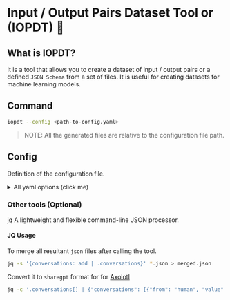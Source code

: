 # Input / Output Pairs Dataset Tool or (IOPDT) 🤖

## What is IOPDT?

It is a tool that allows you to create a dataset of input / output pairs or a defined `JSON Schema` from a set of files. It is useful for creating datasets for machine learning models.

## Command

```sh
iopdt --config <path-to-config.yaml>
```
> NOTE: All the generated files are relative to the configuration file path.

## Config

Definition of the configuration file.

<details>
<summary>All yaml options (click me)</summary>

```yaml
## The target to use for the process
## The target is a set of configurations for the API
## that is compatible with the OpenAI API
targets:
  - name: openai # The name of the target
    api_url: https://api.openai.com/v1/ # The URL of the API
    api_key_env: OPENAI_API_KEY # The environment variable that contains the API key

## The process to execute during the inference
## it may contain multiple processes, each process
## will be executed in order
processes:
  - name: dialog-with-chat-gpt3 # The name of the process
    model: gpt-3.5-turbo-0125 # The model to use
    target: openai # The target configuration to use when calling the API
    temperature: 0.6 # The temperature to use when calling the API. Use `0` to disable
    max_tokens: 2100 # The maximum tokens to use when calling the API. Max depends on the model and use `0` to disable and use the default value for the model.
    chunk_size: 2100 # The chunk size in which the input will be split to call the API.
    steps: 1 # How many iterations of the same input will be used to generate the output.
    skip: false # Ignore the process when executing the tool
    # The input to use when calling the API, it can be a path to a file or a pattern to match multiple files. NOTE: All files are relative to the configuration file path.
    documents:
      - corpus/*.txt
    output_dir: output/corpus # The output directory to save the results. This directory is relative to the configuration file path.
    # The instruction to the system (Context) to use when calling the API
    system_prompt: |
      You are a smart person that creates questions in 'input' and 'output' pairs from the given document.
    ## User prompt to use when calling the API.
    ## It uses .Document which is the text extracted from the documents splitted by the chunk size.
    user_prompt: |
      Here is the document:
      {{ .Document }}
    skip_json_schema: false # Skip the JSON schema validation when merging the results. It is needed when a model doest not support JSONSchema validation.

    ## If the response is a JSON object, it will use the JSON schema to validate the response and extract the data.
    ## NOTE: This might not be supported by all the models. It uses the `function-calling` https://platform.openai.com/docs/guides/function-calling
    json_schema:
      type: object
      properties:
        questions:
          type: array
          items:
            type: object
            properties:
              input:
                type: string
              output:
                type: string
            required: [input, output]
      required: [questions]
```
</details>

### Other tools (Optional)

[jq](https://jqlang.github.io/jq/) A lightweight and flexible command-line JSON processor.

#### JQ Usage

To merge all resultant `json` files after calling the tool.

```sh
jq -s '{conversations: add | .conversations}' *.json > merged.json
```

Convert it to `sharegpt` format for for [Axolotl](https://github.com/OpenAccess-AI-Collective/axolotl?tab=readme-ov-file#dataset)

```sh
jq -c '.conversations[] | {"conversations": [{"from": "human", "value": .input}, {"from": "gpt", "value": .output}]}' merged.json > transformed.jsonl
```

